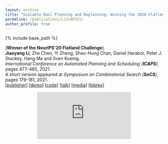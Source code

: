 ```yaml
---
layout: archive
title: "Scalable Rail Planning and Replanning: Winning the 2020 Flatland Challenge"
permalink: /publications/LiICAPS21/
author_profile: true
---
```


{% include base_path %}

(**Winner of the NeurIPS'20 Flatland Challenge**).         
**Jiaoyang Li**, Zhe Chen, Yi Zheng, Shao-Hung Chan, Daniel Harabor, Peter J. Stuckey, Hang Ma and Sven Koenig.      
<i>International Conference on Automated Planning and Scheduling (**ICAPS**)</i>, pages 477-485, 2021.      
A short version appeared at <i>Symposium on Combinatorial Search (**SoCS**)</i>, pages 179-181, 2021.                     
[[publisher](https://ojs.aaai.org/index.php/ICAPS/article/view/15994)]
[[demo](https://youtu.be/Pw4GBL1UhPA)] 
[[code](https://github.com/Jiaoyang-Li/Flatland)] 
[[talk](https://slideslive.com/38942745/2020-flatland-challenge)] 
[[media](https://viterbischool.usc.edu/news/2021/03/making-the-virtual-trains-run-on-time-usc-team-world-champs-in-ai-challenge/)] 
[<a href="javascript:void(0)" onclick="(function(target, id) { if ($('#' + id).css('display') == 'block') { $('#' + id).hide('fast'); $(target).text('bibtex') } else { $('#' + id).show('fast'); $(target).text('bibtex▲') } })(this, 'bibtex-LiICAPS21');">bibtex</a>]
<div id="bibtex-LiICAPS21" style="display:none">
<pre>@inproceedings{LiICAPS21,
  author    = {Jiaoyang Li and Zhe Chen and Yi Zheng and Shao-Hung Chan and Daniel Harabor and Peter J. Stuckey and Hang Ma and Sven Koenig},
  title     = {Scalable Rail Planning and Replanning: Winning the 2020 Flatland Challenge},
  booktitle = {Proceedings of the International Conference on Automated Planning and Scheduling (ICAPS)},
  pages     = {477--485},
  year      = {2021}
}
</pre></div>  
 
<div style="text-align: center"> 
    <iframe style="display: block; margin: auto; max-width: 500px;"
        src="https://www.youtube.com/embed/Pw4GBL1UhPA"
        title="YouTube video player" frameborder="0"
        allow="accelerometer; autoplay; clipboard-write; encrypted-media; gyroscope; picture-in-picture" allowfullscreen>
    </iframe>
</div>